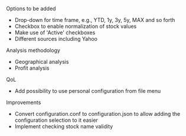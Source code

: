 Options to be added
- Drop-down for time frame, e.g., YTD, 1y, 3y, 5y, MAX and so forth
- Checkbox to enable normalization of stock values
- Make use of 'Active' checkboxes
- Different sources including Yahoo

Analysis methodology
- Geographical analysis
- Profit analysis

QoL
- Add possibility to use personal configuration from file menu

Improvements
- Convert configuration.conf to configuration.json to allow adding the configuration selection to it easier
- Implement checking stock name validity
